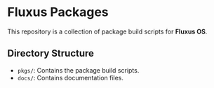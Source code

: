 # Fluxus Packages

This repository is a collection of package build scripts for **Fluxus OS**.

## Directory Structure

- `pkgs/`: Contains the package build scripts.
- `docs/`: Contains documentation files.
